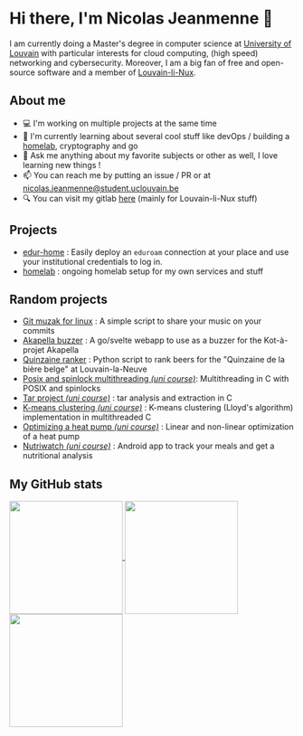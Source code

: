 # Hi there, I'm Nicolas Jeanmenne 👋

I am currently doing a Master's degree in computer science at [University of Louvain](https://github.com/uclouvain) with 
particular interests for cloud computing, (high speed) networking and cybersecurity. Moreover, I am a big fan of free and
open-source software and a member of [Louvain-li-Nux](https://louvainlinux.org).

## About me

- 💻 I'm working on multiple projects at the same time
- 🌱 I'm currently learning about several cool stuff like devOps / building a [homelab](https://github.com/nicojmn/homelab), cryptography and go
- 💬 Ask me anything about my favorite subjects or other as well, I love learning new things !
- 📫 You can reach me by putting an issue / PR or at <nicolas.jeanmenne@student.uclouvain.be>
- 🔍 You can visit my gitlab [here](https://gitlab.com/nicojmn) (mainly for Louvain-li-Nux stuff)

## Projects

- [edur-home](https://github.com/OpenWeek/edur-home) : Easily deploy an `eduroam` connection at your place and use your institutional credentials to log in.
- [homelab](https://github.com/nicojmn/homelab) : ongoing homelab setup for my own services and stuff
  
## Random projects

- [Git muzak for linux](https://github.com/nicojmn/git-muzak-linux) : A simple script to share your music on your commits
- [Akapella buzzer](https://github.com/nicojmn/buzzer) : A go/svelte webapp to use as a buzzer for the Kot-à-projet Akapella
- [Quinzaine ranker](https://github.com/nicojmn/quinzaine-ranker) : Python script to rank beers for the "Quinzaine de la bière belge" at Louvain-la-Neuve
- [Posix and spinlock multithreading *(uni course)*](https://github.com/nicojmn/LINFO1252_multithread_project): Multithreading in C with POSIX and spinlocks
- [Tar project *(uni course)*](https://github.com/nicojmn/LINFO1252_tar_project) : tar analysis and extraction in C
- [K-means clustering *(uni course)*](https://github.com/nicojmn/LEPL1503-projet-3) : K-means clustering (Lloyd's algorithm) implementation in multithreaded C
- [Optimizing a heat pump *(uni course)*](https://github.com/nicojmn/LINMA1702-project) : Linear and non-linear optimization of a heat pump
- [Nutriwatch *(uni course)*](https://github.com/nicojmn/Nutriwatch) : Android app to track your meals and get a nutritional analysis

## My GitHub stats

<a href="#">
<img align="center" height="200em" src="https://nicojmn-stats.vercel.app/api?username=nicojmn&show_icons=true&include_all_commits=false&hide_border=true&rank_icon=default&show=prs_merged" />
</a>
<a href="#">
<img align="center" height="200em" src="https://github-readme-stats.vercel.app/api/top-langs/?username=nicojmn&layout=compact&langs_count=6&hide=jupyter%20notebook,tex,makefile&size_weight=0.5&count_weight=0.5" />
</a>
<a href="#">
<img align="center" height="200em" src="https://streak-stats.demolab.com?user=nicojmn" />
</a>
